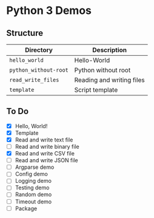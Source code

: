 # Python 3 Demos

## Structure

| Directory             | Description               |
| --------------------- | ------------------------- |
| `hello_world`         | Hello-World               |
| `python_without-root` | Python without root       |
| `read_write_files`    | Reading and writing files |
| `template`            | Script template           |

## To Do

* [x] Hello, World!
* [x] Template
* [x] Read and write text file
* [ ] Read and write binary file
* [x] Read and write CSV file
* [ ] Read and write JSON file
* [ ] Argparse demo
* [ ] Config demo
* [ ] Logging demo
* [ ] Testing demo
* [ ] Random demo
* [ ] Timeout demo
* [ ] Package
